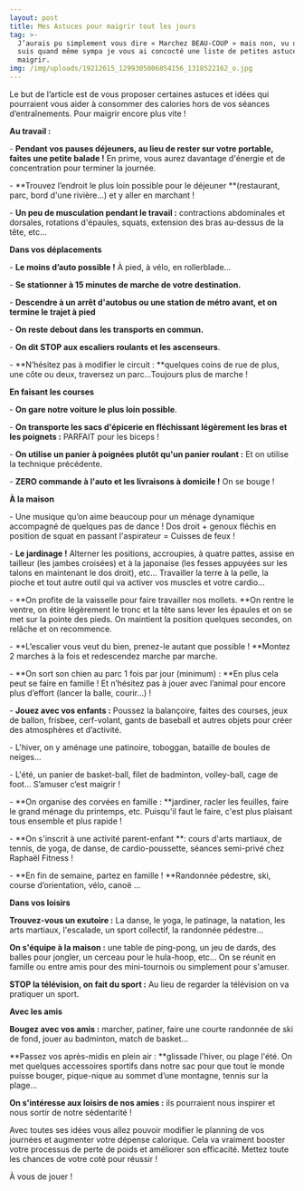 ```yaml
---
layout: post
title: Mes Astuces pour maigrir tout les jours
tag: >-
  J’aurais pu simplement vous dire « Marchez BEAU-COUP » mais non, vu que je
  suis quand même sympa je vous ai concocté une liste de petites astuces pour
  maigrir. 
img: /img/uploads/19212615_1299305006854156_1318522162_o.jpg
---
```

Le but de l’article est de vous proposer certaines astuces et idées qui
pourraient vous aider à consommer des calories hors de vos séances
d’entraînements. Pour maigrir encore plus vite !

**Au travail :**

- **Pendant vos pauses déjeuners, au lieu de rester sur votre portable, faites
une petite balade !** En prime, vous aurez davantage d'énergie et de
concentration pour terminer la journée.

- \*\*Trouvez l’endroit le plus loin possible pour le déjeuner \*\*(restaurant, parc,
bord d'une rivière…) et y aller en marchant !

- **Un peu de musculation pendant le travail :** contractions abdominales et
dorsales, rotations d'épaules, squats, extension des bras au-dessus de la tête,
etc...

**Dans vos déplacements**

- **Le moins d’auto possible !** À pied, à vélo, en rollerblade…

- **Se stationner à 15 minutes de marche de votre destination.**

- **Descendre à un arrêt d'autobus ou une station de métro avant, et on termine
le trajet à pied**

- **On reste debout dans les transports en commun.**

- **On dit STOP aux escaliers roulants et les ascenseurs**.

- \*\*N’hésitez pas à modifier le circuit : \*\*quelques coins de rue de plus, une côte
ou deux, traversez un parc…Toujours plus de marche !

**En faisant les courses**

- **On gare notre voiture le plus loin possible**.

- **On transporte les sacs d'épicerie en fléchissant légèrement les bras et
les poignets :** PARFAIT pour les biceps !

- **On utilise un panier à poignées plutôt qu'un panier roulant :** Et on utilise la
technique précédente.

- **ZERO commande à l'auto et les livraisons à domicile !** On se bouge !

**À la maison**

- Une musique qu’on aime beaucoup pour un ménage dynamique
accompagné de quelques pas de dance ! Dos droit \+ genoux fléchis en position de squat en passant l'aspirateur =
Cuisses de feux !

- **Le jardinage !** Alterner les positions, accroupies, à quatre pattes, assise en
tailleur (les jambes croisées) et à la japonaise (les fesses appuyées sur les
talons en maintenant le dos droit), etc… Travailler la terre à la pelle, la pioche
et tout autre outil qui va activer vos muscles et votre cardio…

- \*\*On profite de la vaisselle pour faire travailler nos mollets. \*\*On rentre le
ventre, on étire légèrement le tronc et la tête sans lever les épaules et on se
met sur la pointe des pieds. On maintient la position quelques secondes, on
relâche et on recommence.

- \*\*L’escalier vous veut du bien, prenez-le autant que possible ! \*\*Montez 2
marches à la fois et redescendez marche par marche.

- \*\*On sort son chien au parc 1 fois par jour (minimum) : \*\*En plus cela peut se
faire en famille ! Et n’hésitez pas à jouer avec l’animal pour encore plus d’effort
\(lancer la balle, courir…) !

- **Jouez avec vos enfants :** Poussez la balançoire, faites des courses, jeux de
ballon, frisbee, cerf-volant, gants de baseball et autres objets pour créer des
atmosphères et d’activité.

- L'hiver, on y aménage une patinoire, toboggan, bataille de boules de neiges...

- L'été, un panier de basket-ball, filet de badminton, volley-ball, cage de foot…
S’amuser c’est maigrir !

- \*\*On organise des corvées en famille : \*\*jardiner, racler les feuilles, faire le
grand ménage du printemps, etc. Puisqu'il faut le faire, c'est plus plaisant tous
ensemble et plus rapide !

- \*\*On s'inscrit à une activité parent-enfant \*\*: cours d'arts martiaux, de tennis,
de yoga, de danse, de cardio-poussette, séances semi-privé chez Raphaël
Fitness !

- **En fin de semaine, partez en famille ! **Randonnée pédestre, ski, course
d’orientation, vélo, canoë …

**Dans vos loisirs** 

**Trouvez-vous un exutoire :** La danse, le yoga, le patinage, la natation, les
arts martiaux, l'escalade, un sport collectif, la randonnée pédestre… 

**On s'équipe à la maison :** une table de ping-pong, un jeu de dards, des
balles pour jongler, un cerceau pour le hula-hoop, etc… On se réunit en
famille ou entre amis pour des mini-tournois ou simplement pour s'amuser. 

**STOP la télévision, on fait du sport :** Au lieu de regarder la télévision on va
pratiquer un sport.


**Avec les amis** 

**Bougez avec vos amis :** marcher, patiner, faire une courte randonnée de ski
de fond, jouer au badminton, match de basket… 

**Passez vos après-midis en plein air : **glissade l'hiver, ou plage l'été. On
met quelques accessoires sportifs dans notre sac pour que tout le monde
puisse bouger, pique-nique au sommet d’une montagne, tennis sur la plage… 

**On s'intéresse aux loisirs de nos amies :** ils pourraient nous inspirer et nous
sortir de notre sédentarité !

Avec toutes ses idées vous allez pouvoir modifier le planning de vos journées
et augmenter votre dépense calorique. Cela va vraiment booster votre
processus de perte de poids et améliorer son efficacité. Mettez toute les
chances de votre coté pour réussir !

À vous de jouer !

